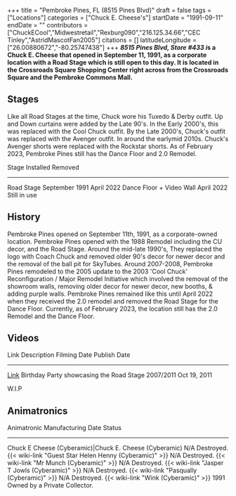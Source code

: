 +++
title = "Pembroke Pines, FL (8515 Pines Blvd)"
draft = false
tags = ["Locations"]
categories = ["Chuck E. Cheese's"]
startDate = "1991-09-11"
endDate = ""
contributors = ["ChuckECool","Midwestretail","Rexburg090","216.125.34.66","CEC Tinley","AstridMascotFan2005"]
citations = []
latitudeLongitude = ["26.00880672","-80.25747438"]
+++
***8515 Pines Blvd, Store #433 i*s a Chuck E. Cheese that opened in September 11, 1991, as a corporate location with a Road Stage which is still open to this day.
It is located in the Crossroads Square Shopping Center right across from the Crossroads Square and the Pembroke Commons Mall.**

## Stages

Like all Road Stages at the time, Chuck wore his Tuxedo & Derby outfit. Up and Down curtains were added by the Late 90's. In the Early 2000's, this was replaced with the Cool Chuck outfit. By the Late 2000's, Chuck's outfit was replaced with the Avenger outfit. In around the earlymid 2010s. Chuck's Avenger shorts were replaced with the Rockstar shorts.
As of February 2023, Pembroke Pines still has the Dance Floor and 2.0 Remodel.

  Stage                      Installed        Removed
  -------------------------- ---------------- --------------
  Road Stage                 September 1991   April 2022
  Dance Floor + Video Wall   April 2022       Still in use

## History

Pembroke Pines opened on September 11th, 1991, as a corporate-owned location. Pembroke Pines opened with the 1988 Remodel including the CU decor, and the Road Stage. Around the mid-late 1990's, They replaced the logo with Coach Chuck and removed older 90's decor for newer decor and the removal of the ball pit for SkyTubes. Around 2007-2008, Pembroke Pines remodeled to the 2005 update to the 2003 'Cool Chuck' Reconfiguration / Major Remodel Initiative which involved the removal of the showroom walls, removing older decor for newer decor, new booths, & adding purple walls. Pembroke Pines remained like this until April 2022 when they received the 2.0 remodel and removed the Road Stage for the Dance Floor. Currently, as of February 2023, the location still has the 2.0 Remodel and the Dance Floor.

## Videos

  Link                                                                                                                           Description                                Filming Date   Publish Date
  ------------------------------------------------------------------------------------------------------------------------------ ------------------------------------------ -------------- --------------
  [Link](https://www.youtube.com/watch?v=MDIiJo2OdXQ&list=PLAaftWnIjwnnzcQTxq1m2HwOGa2ppeL1z&index=2064&ab_channel=Embargoman)   Birthday Party showcasing the Road Stage   2007/2011      Oct 19, 2011
                                                                                                                                                                                           
                                                                                                                                                                                           
                                                                                                                                                                                           

W.I.P

## Animatronics

  Animatronic                                                  Manufacturing Date   Status
  ------------------------------------------------------------ -------------------- -------------------------------
  Chuck E Cheese (Cyberamic)|Chuck E. Cheese (Cyberamic)      N/A                  Destroyed.
  {{< wiki-link "Guest Star Helen Henny (Cyberamic)" >}}   N/A                  Destroyed.
  {{< wiki-link "Mr Munch (Cyberamic)" >}}                 N/A                  Destroyed.
  {{< wiki-link "Jasper T Jowls (Cyberamic)" >}}           N/A                  Destroyed.
  {{< wiki-link "Pasqually (Cyberamic)" >}}                N/A                  Destroyed.
  {{< wiki-link "Wink (Cyberamic)" >}}                     1991                 Owned by a Private Collector.
